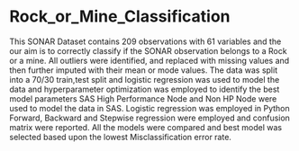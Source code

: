 # Rock_or_Mine_Classification
This SONAR Dataset contains 209 observations with 61 variables and the our aim is to correctly classify if the SONAR observation belongs to a Rock or a mine.
All outliers were identified, and replaced with missing values and then further imputed with their mean or mode values.
The data was split into a 70/30 train,test split and logistic regression was used to model the data and hyperparameter optimization was employed to identify the best model parameters
SAS High Performance Node and Non HP Node were used to model the data in SAS. Logistic regression was employed in Python  
Forward, Backward and Stepwise regression were employed and confusion matrix were reported. 
All the models were compared and best model was selected based upon the lowest Misclassification error rate.
